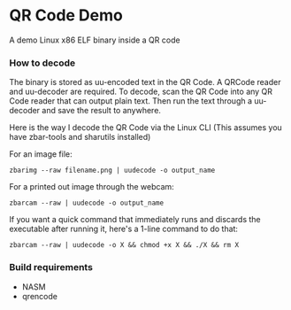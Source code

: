 # QR Code Demo
 A demo Linux x86 ELF binary inside a QR code



### How to decode
 The binary is stored as uu-encoded text in the QR Code.  A QRCode reader and uu-decoder are required.
 To decode, scan the QR Code into any QR Code reader that can output plain text.  Then run the text through a uu-decoder and save the result to anywhere.

 Here is the way I decode the QR Code via the Linux CLI (This assumes you have zbar-tools and sharutils installed)

For an image file:
```
zbarimg --raw filename.png | uudecode -o output_name
```
For a printed out image through the webcam:
```
zbarcam --raw | uudecode -o output_name
```

If you want a quick command that immediately runs and discards the executable after running it, here's a 1-line command to do that:
```
zbarcam --raw | uudecode -o X && chmod +x X && ./X && rm X
```

### Build requirements
 - NASM
 - qrencode

